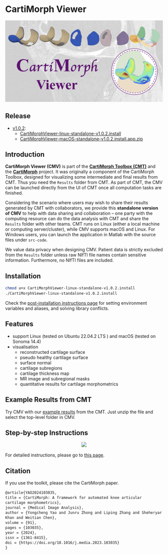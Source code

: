 # CartiMorph Viewer

<div style="text-align:center"> <img src="README.assets/aboutCMV.png"  style="zoom:100%;" /> </div>

## Release

- [v1.0.2](https://github.com/YongchengYAO/CartiMorph-Viewer/releases/tag/v1.0.2):
  - [CartiMorphViewer-linux-standalone-v1.0.2.install](https://github.com/YongchengYAO/CartiMorph-Viewer/releases/download/v1.0.2/CartiMorphViewer-linux-standalone-v1.0.2.install)
  - [CartiMorphViewer-macOS-standalone-v1.0.2.install.app.zip](https://github.com/YongchengYAO/CartiMorph-Viewer/releases/download/v1.0.2/CartiMorphViewer-macOS-standalone-v1.0.2.install.app.zip)

## Introduction

**CartiMorph Viewer (CMV)** is part of the [**CartiMorph Toolbox (CMT)**](https://github.com/YongchengYAO/CartiMorph-Toolbox) and the [**CartiMorph**](https://github.com/YongchengYAO/CartiMorph) project. It was originally a component of the CartiMorph Toolbox, designed for visualizing some intermediate and final results from CMT. Thus you need the `Results` folder from CMT. As part of CMT, the CMV can be launched directly from the UI of CMT once all computation tasks are finished. 

Considering the scenario where users may wish to share their results generated by CMT with collaborators, we provide this **standalone version of CMV** to help with data sharing and collaboration – one party with the computing resource can do the data analysis with CMT and share the `Results` folder with other teams. CMT runs on Linux (either a local machine or computing server/cluster), while CMV supports macOS and Linux. For Windows users, you can launch the application in Matlab with the source files under `src-code`.

We value data privacy when designing CMV. Patient data is strictly excluded from the `Results` folder unless raw NIfTI file names contain sensitive information. Furthermore, no NIfTI files are included.

## Installation

```bash
chmod u+x CartiMorphViewer-linux-standalone-v1.0.2.install
./CartiMorphViewer-linux-standalone-v1.0.2.install
```

Check the [post-installation instructions page](https://github.com/YongchengYAO/CartiMorph-Viewer/blob/main/Documents/post_installation_linux.md) for setting environment variables and aliases, and solving library conflicts.

## Features

- support Linux (tested on Ubuntu 22.04.2 LTS ) and macOS (tested on Sonoma 14.4)
- visualisation
  - reconstructed cartilage surface
  - pseudo healthy cartilage surface
  - surface normal
  - cartilage subregions
  - cartilage thickness map
  - MR image and subregional masks 
  - quantitative results for cartilage morphometrics

## Example Results from CMT

Try CMV with our [example results](https://github.com/YongchengYAO/CartiMorph-Viewer/tree/main/Examples-CMV) from the CMT. Just unzip the file and select the top-level folder in CMV.

## Step-by-step Instructions

<div style="text-align:center"> <img src="README.assets/fig_report_sample.png"  style="zoom:100%;" /> </div>

For detailed instructions, please go to [this page](https://github.com/YongchengYAO/CartiMorph-Viewer/blob/main/Documents/instructions.md).

## Citation

If you use the toolkit, please cite the CartiMorph paper.

```
@article{YAO2024103035,
title = {CartiMorph: A framework for automated knee articular cartilage morphometrics},
journal = {Medical Image Analysis},
author = {Yongcheng Yao and Junru Zhong and Liping Zhang and Sheheryar Khan and Weitian Chen},
volume = {91},
pages = {103035},
year = {2024},
issn = {1361-8415},
doi = {https://doi.org/10.1016/j.media.2023.103035}
}
```





